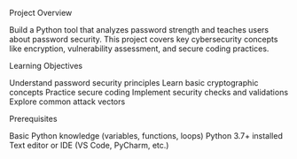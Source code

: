 Project Overview

Build a Python tool that analyzes password strength and teaches users about password security. This project covers key cybersecurity concepts like encryption, vulnerability assessment, and secure coding practices.

Learning Objectives

Understand password security principles
Learn basic cryptographic concepts
Practice secure coding
Implement security checks and validations
Explore common attack vectors

Prerequisites

Basic Python knowledge (variables, functions, loops)
Python 3.7+ installed
Text editor or IDE (VS Code, PyCharm, etc.)